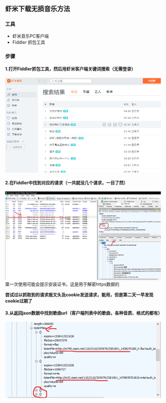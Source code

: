 ## 虾米下载无损音乐方法  

### 工具  
* 虾米音乐PC客户端  
* Fiddler 抓包工具  

### 步骤  
#### 1.打开Fiddler抓包工具，然后用虾米客户端关键词搜索（无需登录） 
<img src="https://github.com/simpleworldz/MusicWebsite/blob/master/appendix/xiami/1.PNG" width="650" />  

#### 2.在Fiddler中找到对应的请求（一共就没几个请求，一目了然）  
<img src="https://github.com/simpleworldz/MusicWebsite/blob/master/appendix/xiami/2.PNG" width="950" />  
第一次使用可能会提示安装证书，这是用于解密https数据的  

**尝试过以抓取到的请求报文头及cookie发送请求，能用，但是第二天一早发现cookie过期了**  

#### 3.从返回json数据中找到歌曲url（客户端列表中的歌曲，各种音质、格式的都有）  
<img src="https://github.com/simpleworldz/MusicWebsite/blob/master/appendix/xiami/3.PNG" />
